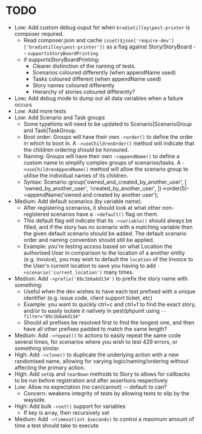 
# TODO

- Low: Add custom debug ouput for when `bradietilley\pest-printer` is composer required.
    - Read composer.json and cache `isset($json['require-dev']['bradietilley\pest-printer'])` as a flag against Story/StoryBoard -- `supportsStoryBoardPrinting`
    - if supportsStoryBoardPrinting:
        - Clearer distinction of the naming of tests.
        - Scenarios coloured differently (when appendName used)
        - Tasks coloured different (when appendName used)
        - Story names coloured differently
        - Hierarchy of stories coloured differently?
- Low; Add debug mode to dump out all data variables when a failure occurs
- Low: Add more tests
- Low: Add Scenario and Task groups
    - Some typehints will need to be updated to Scenario|ScenarioGroup and Task|TaskGroup.
    - Boot order: Groups will have their own `->order()` to define the order in which to boot in. A `->useChildrenOrder()` method will indicate that the children ordering should be honoured.
    - Naming: Groups will have their own `->appendName()` to define a custom name to simplify complex groups of scenarios/tasks. A `->useChildrenAppendName()` method will allow the scenario group to utilise the individual names of its children. 
    - Syntax: Scenario::group('owned_and_created_by_another_user', [ 'owned_by_another_user', 'created_by_another_user', ])->order(5)->appendName('owned and created by another user');
- Medium: Add default scenarios (by variable name).
    - After registering scenarios, it should look at what other non-registered scenarios have a `->default()` flag on them.
    - This default flag will indicate that its `->variable()` should always be filled, and if the story has no scenario with a matching variable then the given default scenario should be added. The default scenario order and naming convention should still be applied.
    - Example: you're testing access based on what Location the authorised User in comparison to the location of a another entity (e.g. Invoice), you may wish to default the `location` of the Invoice to the User's current location to save you having to add `->scenario('current_location')` many times.
- Medium: Add `->prefix('89c1b6a6d134')` to prefix the story name with something:
    - Useful when the dev wishes to have each test prefixed with a unique identifier (e.g. issue code, client support ticket, etc)
    - Example: you want to quickly ctrl+c and ctrl+f to find the exact story, and/or to easily isolate it natively in pest/phpunit using `--filter="89c1b6a6d134"`
    - Should all prefixes be resolved first to find the longest one, and then have all other prefixes padded to match the same length?
- Medium: Add `->repeat()` to actions to easily repeat the same code several times, for scenarios where you wish to test 429 errors, or something similar.
- High: Add `->clone()` to duplicate the underlying action with a new randomised name, allowing for varying logic/naming/ordering without affecting the primary action.
- High: Add `setUp` and `tearDown` methods to Story to allows for callbacks to be run before registration and after assertions respectively
- Low: Allow no expectation (no can/cannot) -- default to can?
    - Concern: weakens integrity of tests by allowing tests to slip by the wayside.
- High: Add bulk `->set()` support for variables
    - If key is array, then recursively set
- Medium: Add `->timeout(int $seconds)` to control a maximum amount of time a test should take to execute 